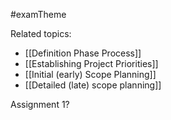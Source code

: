 #examTheme 

Related topics:
- [[Definition Phase Process]]
- [[Establishing Project Priorities]]
- [[Initial (early) Scope Planning]]
- [[Detailed (late) scope planning]]

Assignment 1?